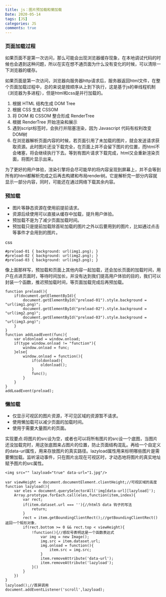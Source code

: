 ```yaml
---
title: js：图片预加载和懒加载
Date: 2020-05-14
tags: [JS]
categories: JS
comments: true
---
```


### 页面加载过程
如果页面不是第一次访问，那么可能会出现浏览器缓存现象，在本地调试代码的时候也会遇到这种问题，所以在实在想不通页面为什么没有变化的时候，可以清除一下浏览器的缓存。

如果页面是第一次访问，浏览器向服务器http请求后，服务器返回html文件，在整个页面加载过程中，总的来说是按顺序从上到下执行，这是基于js的单线程机制（浏览器为多进程），但是html和css是并行加载的。
1. 根据 HTML 结构生成 DOM Tree
2. 根据 CSS 生成 CSSOM
3. 将 DOM 和 CSSOM 整合形成 RenderTree
4. 根据 RenderTree 开始渲染和展示
5. 遇到script标签时，会执行并阻塞渲染，因为 Javascript 代码有权利改变DOM树
6. 在浏览器解析页面内容的时候，若页面引用了未加载的图片，就会发送请求获取资源。此时图片还没下载完全，在页面上并不会留下图片的位置，而html不会堵塞，将会继续执行下去。等到有图片请求下载完成，html又会重新渲染页面，将图片显示出来。

为了更好的用户体验，渲染引擎将会尽可能早的将内容呈现到屏幕上，并不会等到所有的html都解析完成之后再去构建和布局render树。它是解析完一部分内容就显示一部分内容，同时，可能还在通过网络下载其余内容。

### 预加载

- 图片等静态资源在使用前提前请求。
- 资源后续使用可以直接从缓存中加载，提升用户体验。
- 预加载不是为了减少页面加载时间。
- 预加载只是提前加载除首轮加载的图片之外以后要用到的图片，比如通过点击等事件才会用到的图片。

css

```
#preload-01 { background: url(img1.png); }
#preload-02 { background: url(img2.png); }
#preload-03 { background: url(img3.png); }
```

像上面那样写，预加载和页面上其他内容一起加载，还会加长页面的加载时间，用户在点进页面时，等待时间加长，并没有达到我们提高用户体验的目的，我们可以封装一个函数，推迟预加载时间，等页面加载完成后再预加载。
```
function preload(){ 
    if(document.getElementById){ 
        document.getElementById("preload-01").style.background = "url(img1.png)"; 
        document.getElementById("preload-02").style.background = "url(img2.png)"; 
        document.getElementById("preload-03").style.background = "url(img3.png)";
    } 
} 
function addLoadEvent(func){ 
    var oldonload = window.onload; 
    if(type window.onload != "function"){ 
        window.onload = func; 
    }else{ 
        window.onload = function(){ 
            if(oldonload){ 
                oldonload(); 
            } 
            func(); 
        } 
    } 
} 
addLoadEvent(preload);

```


### 懒加载

- 仅显示可视区的图片资源，不可见区域的资源暂不请求。
- 使用懒加载可以减少页面的加载时间。
- 使用于需要大量图片的页面。

实现要点:将图片的src设为空，或者也可以将所有图片的src设一个底图，当图片还没加载完时，用这张底图来占图片的位置，防止页面结构混乱。再给一个自定义的data-url属性，用来存放图片的真实路径。lazyload属性用来标明哪些图片是需要懒加载。监听滚动事件，只在图片出现在可视区时，才动态地将图片的真实地址赋予图片的src属性。

```
<img src="" lazyload="true" data-url="1.jpg"/>

var viewHeight = document.documentElement.clientHeight;//可视区域的高度
function lazyload(){
    var eles = document.querySelectorAll('img[data-url][lazyload]');
    Array.prototype.forEach.call(eles,function(item,index){
        var rect;
        if(item.dataset.url === ''){//html5 data 钩子的写法
            return;
        }
        rect = item.getBoundingClientRect();//getBoundingClientRect()返回一个矩形对象.
        if(rect.bottom >= 0 && rect.top < viewHeight){
            !function(){//感叹号表明这是一个函数表达式
                var img = new Image();
                img.src = item.dataset.url;
                img.onload = function(){
                    item.src = img.src;
                }
                item.removeAttribute('data-url');
                item.removeAttribute('lazyload');
            }()
        }
    })
}
lazyload();//首屏调用
document.addEventListener('scroll',lazyload);

```
